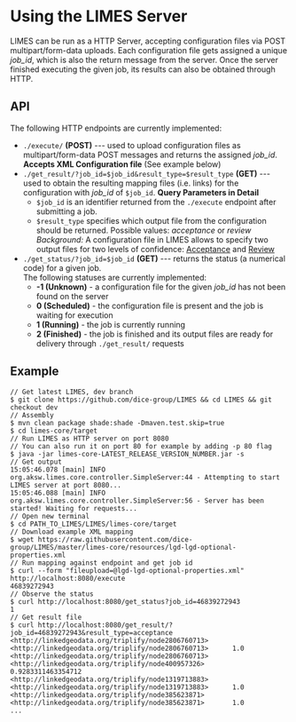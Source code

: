 # Using the LIMES Server

LIMES can be run as a HTTP Server, accepting configuration files via POST multipart/form-data uploads.
Each configuration file gets assigned a unique *job_id*, which is also the return message from the server.
Once the server finished executing the given job, its results can also be obtained through HTTP.

## API
The following HTTP endpoints are currently implemented:

* `./execute/` **(POST)** ---
  used to upload configuration files as multipart/form-data POST messages and returns the
  assigned *job_id*.  
  **Accepts XML Configuration file** (See example below) 
* `./get_result/?job_id=$job_id&result_type=$result_type` **(GET)** ---
  used to obtain the resulting mapping files (i.e. links) for
  the configuration with *job_id* of `$job_id`.
  **Query Parameters in Detail**  
  * `$job_id` is an identifier returned from the `./execute` endpoint after submitting a job.  
  * `$result_type` specifies which output file from the configuration should be returned. Possible values: *acceptance*
    or *review*  
    *Background:* A configuration file in LIMES allows to specify two output files for two levels of confidence:
    [Acceptance](../configuration_file/acceptance.md) and [Review](../configuration_file/review.md)  
* `./get_status/?job_id=$job_id` **(GET)** ---
  returns the status (a numerical code) for a given job.  
  The following statuses are currently implemented:
  * **-1 (Unknown)**  - a configuration file for the given *job_id* has not been found on the server 
  * **0 (Scheduled)** - the configuration file is present and the job is waiting for execution
  * **1 (Running)** - the job is currently running
  * **2 (Finished)** - the job is finished and its output files are ready for delivery through `./get_result/` requests
    
    
## Example

```
// Get latest LIMES, dev branch
$ git clone https://github.com/dice-group/LIMES && cd LIMES && git checkout dev 
// Assembly
$ mvn clean package shade:shade -Dmaven.test.skip=true
$ cd limes-core/target
// Run LIMES as HTTP server on port 8080
// You can also run it on port 80 for example by adding -p 80 flag
$ java -jar limes-core-LATEST_RELEASE_VERSION_NUMBER.jar -s
// Get output
15:05:46.078 [main] INFO  org.aksw.limes.core.controller.SimpleServer:44 - Attempting to start LIMES server at port 8080...
15:05:46.088 [main] INFO  org.aksw.limes.core.controller.SimpleServer:56 - Server has been started! Waiting for requests...
// Open new terminal
$ cd PATH_TO_LIMES/LIMES/limes-core/target
// Download example XML mapping
$ wget https://raw.githubusercontent.com/dice-group/LIMES/master/limes-core/resources/lgd-lgd-optional-properties.xml
// Run mapping against endpoint and get job id
$ curl --form "fileupload=@lgd-lgd-optional-properties.xml" http://localhost:8080/execute
46839272943
// Observe the status
$ curl http://localhost:8080/get_status?job_id=46839272943
1
// Get result file
$ curl http://localhost:8080/get_result/?job_id=46839272943&result_type=acceptance
<http://linkedgeodata.org/triplify/node2806760713>      <http://linkedgeodata.org/triplify/node2806760713>      1.0
<http://linkedgeodata.org/triplify/node2806760713>      <http://linkedgeodata.org/triplify/node400957326>       0.9283311463354712
<http://linkedgeodata.org/triplify/node1319713883>      <http://linkedgeodata.org/triplify/node1319713883>      1.0
<http://linkedgeodata.org/triplify/node385623871>       <http://linkedgeodata.org/triplify/node385623871>       1.0
...
```
